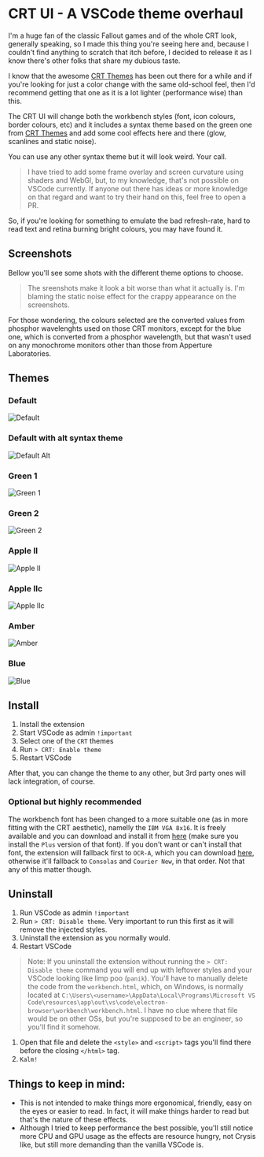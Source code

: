 # CRT UI - A VSCode theme overhaul

I'm a huge fan of the classic Fallout games and of the whole CRT look, generally speaking, so I made
this thing you're seeing here and, because I couldn't find anything to scratch that itch before, I
decided to release it as I know there's other folks that share my dubious taste.

I know that the awesome
[CRT Themes](https://marketplace.visualstudio.com/items?itemName=krueger71.crt-themes) has been out
there for a while and if you're looking for just a color change with the same old-school feel, then I'd recommend getting that one
as it is a lot lighter (performance wise) than this.

The CRT UI will change both the workbench styles (font, icon colours, border colours, etc) and it includes a syntax theme based on the green one from [CRT Themes](https://marketplace.visualstudio.com/items?itemName=krueger71.crt-themes) and add some cool effects
here and there (glow, scanlines and static noise).

You can use any other syntax theme but it will look weird. Your call.

> I have tried to add some frame overlay and screen curvature using shaders and WebGl, but, to my
knowledge, that's not possible on VSCode currently. If anyone out there has ideas or more knowledge
on that regard and want to try their hand on this, feel free to open a PR.

So, if you're looking for something to emulate the bad refresh-rate, hard to read text and retina burning bright colours, you may have found it.

## Screenshots
Bellow you'll see some shots with the different theme options to choose.

> The sreenshots make it look a bit worse than what it actually is. I'm blaming the static noise effect for the crappy appearance on the screenshots.

For those wondering, the colours selected are the converted values from phosphor wavelenghts used on those CRT monitors, except for the blue one, which is converted from a phosphor wavelength, but that wasn't used on any monochrome monitors other than those from Apperture Laboratories.

## Themes
### Default
![Default](https://github.com/TheOld/legacy-term/blob/master/default.png?raw=true 'Default')

### Default with alt syntax theme
![Default Alt](https://github.com/TheOld/legacy-term/blob/master/alt.png?raw=true 'DefaultAlt')

### Green 1
![Green 1](https://github.com/TheOld/legacy-term/blob/master/green1.png?raw=true 'Green1')

### Green 2
![Green 2](https://github.com/TheOld/legacy-term/blob/master/green2.png?raw=true 'Green2')

### Apple II
![Apple II](https://github.com/TheOld/legacy-term/blob/master/appleII.png?raw=true 'AppleII')

### Apple IIc
![Apple IIc](https://github.com/TheOld/legacy-term/blob/master/appleIIc.png?raw=true 'AppleIIc')

### Amber
![Amber](https://github.com/TheOld/legacy-term/blob/master/amber.png?raw=true 'Amber')

### Blue
![Blue](https://github.com/TheOld/legacy-term/blob/master/blue.png?raw=true 'Blue')

## Install

1. Install the extension
2. Start VSCode as admin `!important`
3. Select one of the `CRT` themes
4. Run `> CRT: Enable theme`
5. Restart VSCode

After that, you can change the theme to any other, but 3rd party ones will lack integration, of course.

### Optional but highly recommended
The workbench font has been changed to a more suitable one (as in more fitting with the CRT aesthetic), namelly the `IBM VGA 8x16`. It is freely available and you can download and install it from [here](https://int10h.org/oldschool-pc-fonts/fontlist/font?ibm_vga_8x16) (make sure you install the `Plus` version of that font).
If you don't want or can't install that font, the extension will fallback first to `OCR-A`, which you can download [here](https://github.com/TheOld/legacy-term/raw/master/fonts/ocr-a.zip), otherwise it'll fallback to `Consolas` and `Courier New`, in that order. Not that any of this matter though.

## Uninstall
1. Run VSCode as admin `!important`
2. Run `> CRT: Disable theme`. Very important to run this first as it will remove the injected styles.
3. Uninstall the extension as you normally would.
4. Restart VSCode

> Note: If you uninstall the extension without running the `> CRT: Disable theme` command you will end up with leftover styles and your VSCode looking like limp poo (`panik`).
You'll have to manually delete the code from the `workbench.html`, which, on Windows, is normally located at `C:\Users\<username>\AppData\Local\Programs\Microsoft VS Code\resources\app\out\vs\code\electron-browser\workbench\workbench.html`. I have no clue where that file would be on other OSs, but you're supposed to be an engineer, so you'll find it somehow.
1. Open that file and delete the `<style>` and `<script>` tags you'll find there before the closing `</html>` tag.
2. `Kalm!`

## Things to keep in mind:

- This is not intended to make things more ergonomical, friendly, easy on the eyes or easier to read. In fact, it will make things harder to read but that's the nature of these effects.
- Although I tried to keep performance the best possible, you'll still notice more CPU and GPU usage as the effects are resource hungry, not Crysis like, but still more demanding than the vanilla VSCode is.

